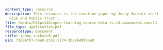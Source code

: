 ```yaml
---
content_type: resource
description: This resource is the reaction paper by Jenny Suckale on the topic 'Transboundary
  Risk and Public Trust'.
file: /media/https%3A/open-learning-course-data-rc.s3.amazonaws.com/11-941-disaster-vulnerability-and-resilience-spring-2005/72e96fb754e021bc52743b2eb495bae0_jenny_suckale6.pdf
file_type: application/pdf
resourcetype: Document
title: jenny_suckale6.pdf
uid: 72e96fb7-54e0-21bc-5274-3b2eb495bae0
---
```

